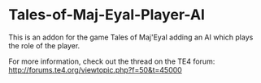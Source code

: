# Tales-of-Maj-Eyal-Player-AI
This is an addon for the game Tales of Maj'Eyal adding an AI which plays the role of the player.

For more information, check out the thread on the TE4 forum: http://forums.te4.org/viewtopic.php?f=50&t=45000
